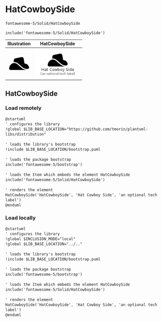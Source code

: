# HatCowboySide


```text
fontawesome-5/Solid/HatCowboySide
```

```text
include('fontawesome-5/Solid/HatCowboySide')
```



| Illustration | HatCowboySide |
| :---: | :---: |
| ![illustration for Illustration](../../fontawesome-5/Solid/HatCowboySide.png) | ![illustration for HatCowboySide](../../fontawesome-5/Solid/HatCowboySide.Local.png) |




## HatCowboySide

### Load remotely
```plantuml
@startuml
' configures the library
!global $LIB_BASE_LOCATION="https://github.com/tmorin/plantuml-libs/distribution"

' loads the library's bootstrap
!include $LIB_BASE_LOCATION/bootstrap.puml

' loads the package bootstrap
include('fontawesome-5/bootstrap')

' loads the Item which embeds the element HatCowboySide
include('fontawesome-5/Solid/HatCowboySide')

' renders the element
HatCowboySide('HatCowboySide', 'Hat Cowboy Side', 'an optional tech label')
@enduml
```

### Load locally
```plantuml
@startuml
' configures the library
!global $INCLUSION_MODE="local"
!global $LIB_BASE_LOCATION="../.."

' loads the library's bootstrap
!include $LIB_BASE_LOCATION/bootstrap.puml

' loads the package bootstrap
include('fontawesome-5/bootstrap')

' loads the Item which embeds the element HatCowboySide
include('fontawesome-5/Solid/HatCowboySide')

' renders the element
HatCowboySide('HatCowboySide', 'Hat Cowboy Side', 'an optional tech label')
@enduml
```

